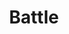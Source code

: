 ---
permalink: /technicalreferencebattleindex/
layout: default
title: Battle
nav_order: 3
parent: Technical Reference
---
